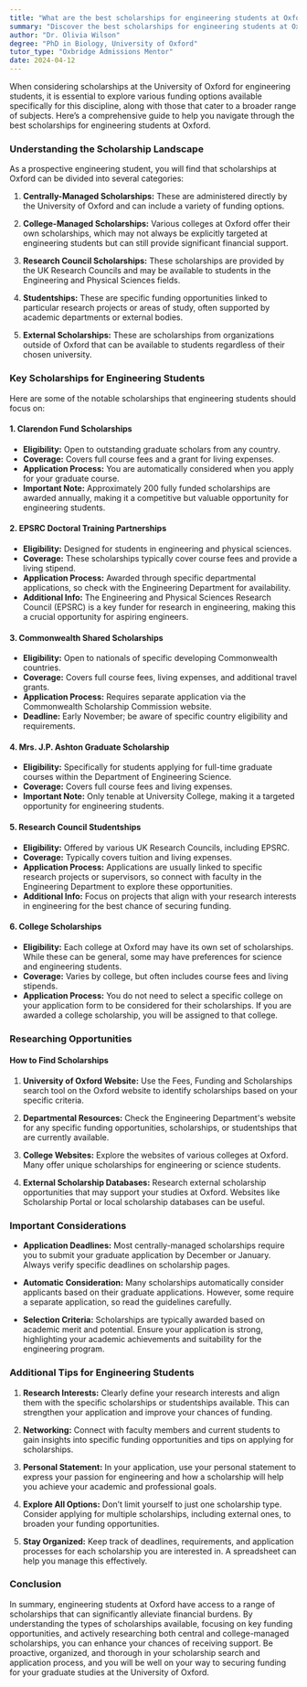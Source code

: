 ```yaml
---
title: "What are the best scholarships for engineering students at Oxford?"
summary: "Discover the best scholarships for engineering students at Oxford, including centrally-managed and college-managed funding options to support your studies."
author: "Dr. Olivia Wilson"
degree: "PhD in Biology, University of Oxford"
tutor_type: "Oxbridge Admissions Mentor"
date: 2024-04-12
---
```


When considering scholarships at the University of Oxford for engineering students, it is essential to explore various funding options available specifically for this discipline, along with those that cater to a broader range of subjects. Here’s a comprehensive guide to help you navigate through the best scholarships for engineering students at Oxford.

### Understanding the Scholarship Landscape

As a prospective engineering student, you will find that scholarships at Oxford can be divided into several categories:

1. **Centrally-Managed Scholarships:** These are administered directly by the University of Oxford and can include a variety of funding options.
   
2. **College-Managed Scholarships:** Various colleges at Oxford offer their own scholarships, which may not always be explicitly targeted at engineering students but can still provide significant financial support.

3. **Research Council Scholarships:** These scholarships are provided by the UK Research Councils and may be available to students in the Engineering and Physical Sciences fields.

4. **Studentships:** These are specific funding opportunities linked to particular research projects or areas of study, often supported by academic departments or external bodies.

5. **External Scholarships:** These are scholarships from organizations outside of Oxford that can be available to students regardless of their chosen university.

### Key Scholarships for Engineering Students

Here are some of the notable scholarships that engineering students should focus on:

#### 1. **Clarendon Fund Scholarships**

- **Eligibility:** Open to outstanding graduate scholars from any country.
- **Coverage:** Covers full course fees and a grant for living expenses.
- **Application Process:** You are automatically considered when you apply for your graduate course.
- **Important Note:** Approximately 200 fully funded scholarships are awarded annually, making it a competitive but valuable opportunity for engineering students.

#### 2. **EPSRC Doctoral Training Partnerships**

- **Eligibility:** Designed for students in engineering and physical sciences.
- **Coverage:** These scholarships typically cover course fees and provide a living stipend.
- **Application Process:** Awarded through specific departmental applications, so check with the Engineering Department for availability.
- **Additional Info:** The Engineering and Physical Sciences Research Council (EPSRC) is a key funder for research in engineering, making this a crucial opportunity for aspiring engineers.

#### 3. **Commonwealth Shared Scholarships**

- **Eligibility:** Open to nationals of specific developing Commonwealth countries.
- **Coverage:** Covers full course fees, living expenses, and additional travel grants.
- **Application Process:** Requires separate application via the Commonwealth Scholarship Commission website.
- **Deadline:** Early November; be aware of specific country eligibility and requirements.

#### 4. **Mrs. J.P. Ashton Graduate Scholarship**

- **Eligibility:** Specifically for students applying for full-time graduate courses within the Department of Engineering Science.
- **Coverage:** Covers full course fees and living expenses.
- **Important Note:** Only tenable at University College, making it a targeted opportunity for engineering students.

#### 5. **Research Council Studentships**

- **Eligibility:** Offered by various UK Research Councils, including EPSRC.
- **Coverage:** Typically covers tuition and living expenses.
- **Application Process:** Applications are usually linked to specific research projects or supervisors, so connect with faculty in the Engineering Department to explore these opportunities.
- **Additional Info:** Focus on projects that align with your research interests in engineering for the best chance of securing funding.

#### 6. **College Scholarships**

- **Eligibility:** Each college at Oxford may have its own set of scholarships. While these can be general, some may have preferences for science and engineering students.
- **Coverage:** Varies by college, but often includes course fees and living stipends.
- **Application Process:** You do not need to select a specific college on your application form to be considered for their scholarships. If you are awarded a college scholarship, you will be assigned to that college.

### Researching Opportunities

#### **How to Find Scholarships**

1. **University of Oxford Website:** Use the Fees, Funding and Scholarships search tool on the Oxford website to identify scholarships based on your specific criteria.

2. **Departmental Resources:** Check the Engineering Department's website for any specific funding opportunities, scholarships, or studentships that are currently available.

3. **College Websites:** Explore the websites of various colleges at Oxford. Many offer unique scholarships for engineering or science students.

4. **External Scholarship Databases:** Research external scholarship opportunities that may support your studies at Oxford. Websites like Scholarship Portal or local scholarship databases can be useful.

### Important Considerations

- **Application Deadlines:** Most centrally-managed scholarships require you to submit your graduate application by December or January. Always verify specific deadlines on scholarship pages.
  
- **Automatic Consideration:** Many scholarships automatically consider applicants based on their graduate applications. However, some require a separate application, so read the guidelines carefully.
  
- **Selection Criteria:** Scholarships are typically awarded based on academic merit and potential. Ensure your application is strong, highlighting your academic achievements and suitability for the engineering program.

### Additional Tips for Engineering Students

1. **Research Interests:** Clearly define your research interests and align them with the specific scholarships or studentships available. This can strengthen your application and improve your chances of funding.

2. **Networking:** Connect with faculty members and current students to gain insights into specific funding opportunities and tips on applying for scholarships.

3. **Personal Statement:** In your application, use your personal statement to express your passion for engineering and how a scholarship will help you achieve your academic and professional goals.

4. **Explore All Options:** Don’t limit yourself to just one scholarship type. Consider applying for multiple scholarships, including external ones, to broaden your funding opportunities.

5. **Stay Organized:** Keep track of deadlines, requirements, and application processes for each scholarship you are interested in. A spreadsheet can help you manage this effectively.

### Conclusion

In summary, engineering students at Oxford have access to a range of scholarships that can significantly alleviate financial burdens. By understanding the types of scholarships available, focusing on key funding opportunities, and actively researching both central and college-managed scholarships, you can enhance your chances of receiving support. Be proactive, organized, and thorough in your scholarship search and application process, and you will be well on your way to securing funding for your graduate studies at the University of Oxford.
    